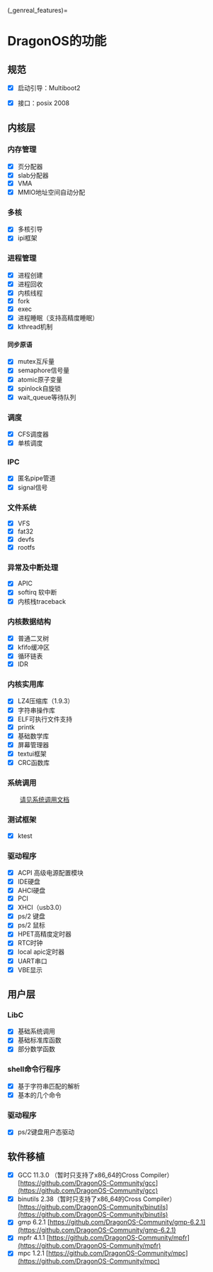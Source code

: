 (_genreal_features)=

# DragonOS的功能

## 规范

- [x] 启动引导：Multiboot2

- [x] 接口：posix 2008

## 内核层

### 内存管理

- [x] 页分配器
- [x] slab分配器
- [x] VMA
- [x] MMIO地址空间自动分配

### 多核

- [x] 多核引导
- [x] ipi框架

### 进程管理

- [x] 进程创建
- [x] 进程回收
- [x] 内核线程
- [x] fork
- [x] exec
- [x] 进程睡眠（支持高精度睡眠）
- [x] kthread机制

#### 同步原语

- [x] mutex互斥量
- [x] semaphore信号量
- [x] atomic原子变量
- [x] spinlock自旋锁
- [x] wait_queue等待队列

### 调度

- [x] CFS调度器
- [x] 单核调度

### IPC

- [x] 匿名pipe管道
- [x] signal信号

### 文件系统

- [x] VFS
- [x] fat32
- [x] devfs
- [x] rootfs

### 异常及中断处理

- [x] APIC
- [x] softirq 软中断
- [x] 内核栈traceback

### 内核数据结构

- [x] 普通二叉树
- [x] kfifo缓冲区
- [x] 循环链表
- [x] IDR

### 内核实用库

- [x] LZ4压缩库（1.9.3）
- [x] 字符串操作库
- [x] ELF可执行文件支持
- [x] printk
- [x] 基础数学库
- [x] 屏幕管理器
- [x] textui框架
- [x] CRC函数库

### 系统调用

&emsp;&emsp;[请见系统调用文档](https://docs.dragonos.org/zh_CN/latest/syscall_api/index.html)

### 测试框架

- [x] ktest

### 驱动程序

- [x] ACPI 高级电源配置模块
- [x] IDE硬盘
- [x] AHCI硬盘
- [x] PCI
- [x] XHCI（usb3.0）
- [x] ps/2 键盘
- [x] ps/2 鼠标
- [x] HPET高精度定时器
- [x] RTC时钟
- [x] local apic定时器
- [x] UART串口
- [x] VBE显示

## 用户层

### LibC

- [x] 基础系统调用
- [x] 基础标准库函数
- [x] 部分数学函数

### shell命令行程序

- [x] 基于字符串匹配的解析
- [x] 基本的几个命令

### 驱动程序

- [x] ps/2键盘用户态驱动

## 软件移植

- [x] GCC 11.3.0 （暂时只支持了x86_64的Cross Compiler）[https://github.com/DragonOS-Community/gcc](https://github.com/DragonOS-Community/gcc)
- [x] binutils 2.38（暂时只支持了x86_64的Cross Compiler）[https://github.com/DragonOS-Community/binutils](https://github.com/DragonOS-Community/binutils)
- [x] gmp 6.2.1 [https://github.com/DragonOS-Community/gmp-6.2.1](https://github.com/DragonOS-Community/gmp-6.2.1)
- [x] mpfr 4.1.1 [https://github.com/DragonOS-Community/mpfr](https://github.com/DragonOS-Community/mpfr)
- [x] mpc 1.2.1 [https://github.com/DragonOS-Community/mpc](https://github.com/DragonOS-Community/mpc)
